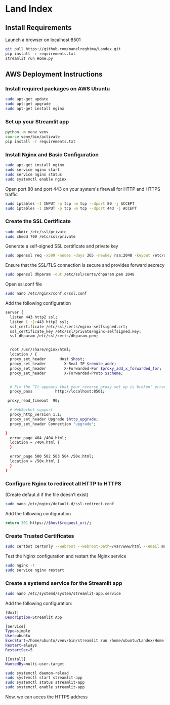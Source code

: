 # Land Index
## Install Requirements
Launch a browser on localhost:8501
```bash
git pull https://github.com/manelreghima/Landex.git
pip install -r requirements.txt
streamlit run Home.py
```
## AWS Deployment Instructions
### Install required packages on AWS Ubuntu
```bash
sudo apt-get update
sudo apt-get upgrade
sudo apt-get install nginx
```
### Set up your Streamlit app
```bash
python -m venv venv
source venv/bin/activate
pip install -r requirements.txt
```

### Install Nginx and Basic Configuration

```bash
sudo apt-get install nginx
sudo service nginx start
sudo service nginx status
sudo systemctl enable nginx
```
Open port 80 and port 443 on your system's firewall for HTTP and HTTPS traffic
```bash
sudo iptables -I INPUT -p tcp -m tcp --dport 80 -j ACCEPT
sudo iptables -I INPUT -p tcp -m tcp --dport 443 -j ACCEPT
```
### Create the SSL Certificate 

```bash
sudo mkdir /etc/ssl/private
sudo chmod 700 /etc/ssl/private
 ```
 Generate a self-signed SSL certificate and private key
 ```bash
sudo openssl req -x509 -nodes -days 365 -newkey rsa:2048 -keyout /etc/ssl/private/nginx-selfsigned.key -out /etc/ssl/certs/nginx-selfsigned.crt
  ```
 Ensure that the SSL/TLS connection is secure and provides forward secrecy
  ```bash
sudo openssl dhparam -out /etc/ssl/certs/dhparam.pem 2048
   ```
Open ssl.conf file 
  ```bash
sudo nano /etc/nginx/conf.d/ssl.conf
   ```
Add the following configuration 
  ```bash
server {
	listen 443 http2 ssl;
	listen [::]:443 http2 ssl;
	ssl_certificate /etc/ssl/certs/nginx-selfsigned.crt;
	ssl_certificate_key /etc/ssl/private/nginx-selfsigned.key;
	ssl_dhparam /etc/ssl/certs/dhparam.pem;
 
 
	root /usr/share/nginx/html;
	location / {
  	proxy_set_header  	  Host $host;
  	proxy_set_header    	X-Real-IP $remote_addr;
  	proxy_set_header    	X-Forwarded-For $proxy_add_x_forwarded_for;
  	proxy_set_header    	X-Forwarded-Proto $scheme;
 
 
  	# Fix the “It appears that your reverse proxy set up is broken" error.
  	proxy_pass      	http://localhost:8501;
 
   proxy_read_timeout  90;
 
  	# WebSocket support
  	proxy_http_version 1.1;
  	proxy_set_header Upgrade $http_upgrade;
  	proxy_set_header Connection "upgrade";
 
}
	error_page 404 /404.html;
	location = /404.html {
	}
 
	error_page 500 502 503 504 /50x.html;
	location = /50x.html {
	}
}
```
### Configure Nginx to redirect all HTTP to HTTPS

(Create defaut.d if the file doesn’t exist)
```bash
sudo nano /etc/nginx/default.d/ssl-redirect.conf 
```
Add the following configuration 
```bash
return 301 https://$host$request_uri/;
```
### Create Trusted Certificates
```bash
sudo certbot certonly --webroot --webroot-path=/var/www/html --email manelreghima01@gmail.com --agree-tos --no-eff-email --staging -d landex.com -d www.landex.com
```
Test the Nginx configuration and restart the Nginx service
```bash
sudo nginx -t
sudo service nginx restart
```
### Create a systemd service for the Streamlit app
```bash
sudo nano /etc/systemd/system/streamlit-app.service
```
Add the following configuration:
```bash
[Unit]
Description=Streamlit App

[Service]
Type=simple
User=ubuntu
ExecStart=/home/ubuntu/venv/bin/streamlit run /home/ubuntu/Landex/Home.py
Restart=always
RestartSec=5

[Install]
WantedBy=multi-user.target
```
```bash
sudo systemctl daemon-reload
sudo systemctl start streamlit-app
sudo systemctl status streamlit-app
sudo systemctl enable streamlit-app
```
Now, we can acces the HTTPS address
  
